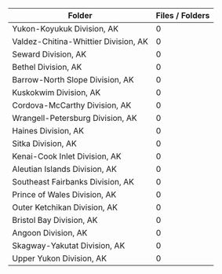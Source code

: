 | Folder                               |   Files / Folders |
|--------------------------------------|-------------------|
| Yukon-Koyukuk Division, AK           |                 0 |
| Valdez-Chitina-Whittier Division, AK |                 0 |
| Seward Division, AK                  |                 0 |
| Bethel Division, AK                  |                 0 |
| Barrow-North Slope Division, AK      |                 0 |
| Kuskokwim Division, AK               |                 0 |
| Cordova-McCarthy Division, AK        |                 0 |
| Wrangell-Petersburg Division, AK     |                 0 |
| Haines Division, AK                  |                 0 |
| Sitka Division, AK                   |                 0 |
| Kenai-Cook Inlet Division, AK        |                 0 |
| Aleutian Islands Division, AK        |                 0 |
| Southeast Fairbanks Division, AK     |                 0 |
| Prince of Wales Division, AK         |                 0 |
| Outer Ketchikan Division, AK         |                 0 |
| Bristol Bay Division, AK             |                 0 |
| Angoon Division, AK                  |                 0 |
| Skagway-Yakutat Division, AK         |                 0 |
| Upper Yukon Division, AK             |                 0 |